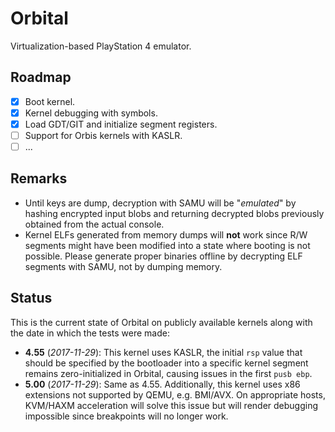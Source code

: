 Orbital
=======

Virtualization-based PlayStation 4 emulator.

## Roadmap

- [x] Boot kernel.
- [x] Kernel debugging with symbols.
- [x] Load GDT/GIT and initialize segment registers.
- [ ] Support for Orbis kernels with KASLR.
- [ ] ...

## Remarks

- Until keys are dump, decryption with SAMU will be "_emulated_" by hashing encrypted input blobs and returning decrypted blobs previously obtained from the actual console.
- Kernel ELFs generated from memory dumps will **not** work since R/W segments might have been modified into a state where booting is not possible. Please generate proper binaries offline by decrypting ELF segments with SAMU, not by dumping memory.

## Status

This is the current state of Orbital on publicly available kernels along with the date in which the tests were made:

* __4.55__ (_2017-11-29_): This kernel uses KASLR, the initial `rsp` value that should be specified by the bootloader into a specific kernel segment remains zero-initialized in Orbital, causing issues in the first `pusb ebp`.
* __5.00__ (_2017-11-29_): Same as 4.55. Additionally, this kernel uses x86 extensions not supported by QEMU, e.g. BMI/AVX. On appropriate hosts, KVM/HAXM acceleration will solve this issue but will render debugging impossible since breakpoints will no longer work.
